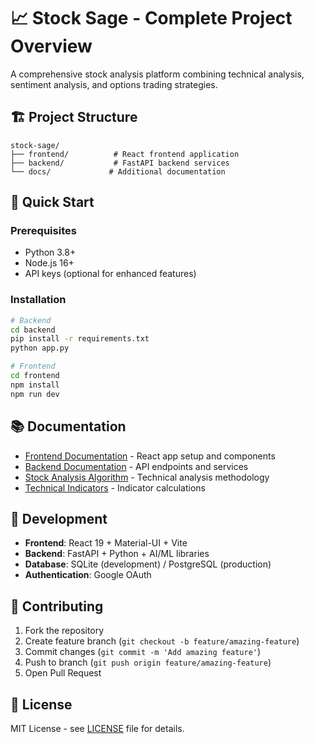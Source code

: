 # 📈 Stock Sage - Complete Project Overview

A comprehensive stock analysis platform combining technical analysis, sentiment analysis, and options trading strategies.

## 🏗️ Project Structure

```
stock-sage/
├── frontend/          # React frontend application
├── backend/           # FastAPI backend services
└── docs/             # Additional documentation
```

## 🚀 Quick Start

### Prerequisites

- Python 3.8+
- Node.js 16+
- API keys (optional for enhanced features)

### Installation

```bash
# Backend
cd backend
pip install -r requirements.txt
python app.py

# Frontend
cd frontend
npm install
npm run dev
```

## 📚 Documentation

- [Frontend Documentation](./frontend/README.md) - React app setup and components
- [Backend Documentation](./backend/README.md) - API endpoints and services
- [Stock Analysis Algorithm](./docs/STOCK_SIGNAL_ANALYSIS.md) - Technical analysis methodology
- [Technical Indicators](./docs/technical_indicators.md) - Indicator calculations

## 🔧 Development

- **Frontend**: React 19 + Material-UI + Vite
- **Backend**: FastAPI + Python + AI/ML libraries
- **Database**: SQLite (development) / PostgreSQL (production)
- **Authentication**: Google OAuth

## 🤝 Contributing

1. Fork the repository
2. Create feature branch (`git checkout -b feature/amazing-feature`)
3. Commit changes (`git commit -m 'Add amazing feature'`)
4. Push to branch (`git push origin feature/amazing-feature`)
5. Open Pull Request

## 📄 License

MIT License - see [LICENSE](LICENSE) file for details.
